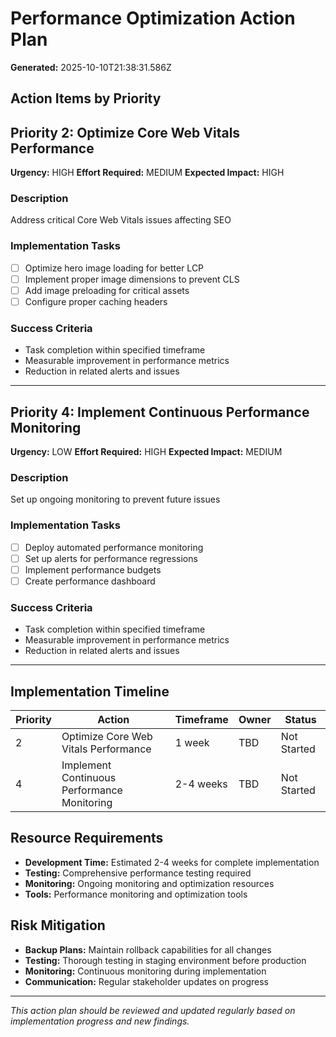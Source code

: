 # Performance Optimization Action Plan

**Generated:** 2025-10-10T21:38:31.586Z

## Action Items by Priority


## Priority 2: Optimize Core Web Vitals Performance

**Urgency:** HIGH
**Effort Required:** MEDIUM
**Expected Impact:** HIGH

### Description
Address critical Core Web Vitals issues affecting SEO

### Implementation Tasks
- [ ] Optimize hero image loading for better LCP
- [ ] Implement proper image dimensions to prevent CLS
- [ ] Add image preloading for critical assets
- [ ] Configure proper caching headers

### Success Criteria
- Task completion within specified timeframe
- Measurable improvement in performance metrics
- Reduction in related alerts and issues

---


## Priority 4: Implement Continuous Performance Monitoring

**Urgency:** LOW
**Effort Required:** HIGH
**Expected Impact:** MEDIUM

### Description
Set up ongoing monitoring to prevent future issues

### Implementation Tasks
- [ ] Deploy automated performance monitoring
- [ ] Set up alerts for performance regressions
- [ ] Implement performance budgets
- [ ] Create performance dashboard

### Success Criteria
- Task completion within specified timeframe
- Measurable improvement in performance metrics
- Reduction in related alerts and issues

---


## Implementation Timeline

| Priority | Action | Timeframe | Owner | Status |
|----------|--------|-----------|-------|--------|
| 2 | Optimize Core Web Vitals Performance | 1 week | TBD | Not Started |
| 4 | Implement Continuous Performance Monitoring | 2-4 weeks | TBD | Not Started |

## Resource Requirements

- **Development Time:** Estimated 2-4 weeks for complete implementation
- **Testing:** Comprehensive performance testing required
- **Monitoring:** Ongoing monitoring and optimization resources
- **Tools:** Performance monitoring and optimization tools

## Risk Mitigation

- **Backup Plans:** Maintain rollback capabilities for all changes
- **Testing:** Thorough testing in staging environment before production
- **Monitoring:** Continuous monitoring during implementation
- **Communication:** Regular stakeholder updates on progress

---
*This action plan should be reviewed and updated regularly based on implementation progress and new findings.*
